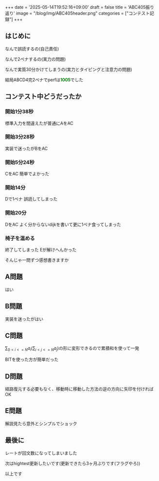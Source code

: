 +++
date = '2025-05-14T19:52:16+09:00'
draft = false
title = 'ABC405振り返り'
image = "/blog/img/ABC405header.png"
categories = ["コンテスト記録"]
+++

## はじめに

なんで誤読するの(自己責任)

なんで2ペナするの(実力の問題)

なんで実質30分かけてしまうの(実力とタイピングと注意力の問題)

結局ABCD4完2ペナでperfは<span style="color: green">**1005**</span>でした

## コンテスト中どうだったか

### 開始1分38秒

標準入力を間違えたが普通にAをAC

### 開始3分28秒

実装で迷ったがBをAC

### 開始5分24秒

CをAC 簡単でよかった

### 開始14分

Dで1ペナ 誤読してしまった

### 開始20分

DをAC よく分からないdijkを書いて更に1ペナ食ってしまった

### 椅子を温める

終了してしまった
Eが解けへんかった

そんじゃ一問ずつ感想書きますか

## A問題

はい

## B問題

実装を迷ったがはい

## C問題

$\sum_{0<i<=N} a_i(\sum_{i < j <= N} a_j)$の形に変形できるので累積和を使って一発

BITを使った方が簡単だった

## D問題

経路復元する必要もなく、移動時に移動した方法の逆の方向に矢印を付ければOK

## E問題

解説見たら意外とシンプルでショック

## 最後に

レートが回文数になってしまいました

次はhightest更新したいです(更新できたら3ヶ月ぶりです(フラグやろ))

以上です

<script src="https://utteranc.es/client.js"
        repo="hidehic0/blog"
        issue-term="pathname"
        label="Comment"
        theme="github-light"
        crossorigin="anonymous"
        async>
</script>
